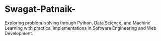 # Swagat-Patnaik-
Exploring problem-solving through Python, Data Science, and Machine Learning with practical implementations in Software Engineering and Web Development.
